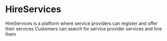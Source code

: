 # HireServices
HireServices is a platform where service providers can register and offer their services
Customers can search for service provider services and hire them
